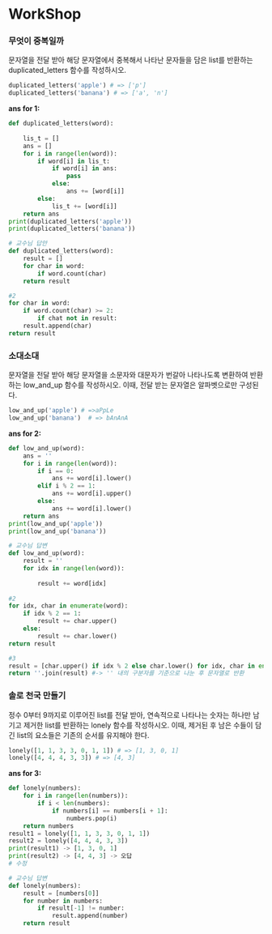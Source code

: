 # WorkShop

### 무엇이 중복일까

문자열을 전달 받아 해당 문자열에서 중복해서 나타난 문자들을 담은 list를 반환하는
duplicated_letters 함수를 작성하시오.

```python
duplicated_letters('apple') # => ['p']
duplicated_letters('banana') # => ['a', 'n']
```

**ans for 1:**

```python
def duplicated_letters(word):
    
    lis_t = []
    ans = []
    for i in range(len(word)):
        if word[i] in lis_t:
            if word[i] in ans:
                pass
            else:
                ans += [word[i]]
        else:
            lis_t += [word[i]]
    return ans
print(duplicated_letters('apple'))
print(duplicated_letters('banana'))
```

```python
# 교수님 답안
def duplicated_letters(word):
    result = []
    for char in word:
        if word.count(char)
    return result

#2
for char in word:
    if word.count(char) >= 2:
		if chat not in result:
    result.append(char)
return result
```



### 소대소대

문자열을 전달 받아 해당 문자열을 소문자와 대문자가 번갈아 나타나도록 변환하여
반환하는 low_and_up 함수를 작성하시오. 이때, 전달 받는 문자열은 알파벳으로만
구성된다.

```python
low_and_up('apple') # =>aPpLe
low_and_up('banana')  # => bAnAnA
```

**ans for 2:**

```python
def low_and_up(word):
    ans = ''
    for i in range(len(word)):
        if i == 0:
            ans += word[i].lower()
        elif i % 2 == 1:
            ans += word[i].upper()
        else:
            ans += word[i].lower()
    return ans
print(low_and_up('apple'))
print(low_and_up('banana'))
```

```python
# 교수님 답변
def low_and_up(word):
    result = ''
    for idx in range(len(word)):
        
        result += word[idx]
        
#2
for idx, char in enumerate(word):
    if idx % 2 == 1:
        result += char.upper()
    else:
        result += char.lower()
return result

#3
result = [char.upper() if idx % 2 else char.lower() for idx, char in enumerate(word)]
return ''.join(result) #-> '' 내의 구분자를 기준으로 나눈 후 문자열로 반환
```





### 솔로 천국 만들기

정수 0부터 9까지로 이루어진 list를 전달 받아, 연속적으로 나타나는 숫자는 하나만 남기고 제거한 list를 반환하는 lonely 함수를 작성하시오. 이때, 제거된 후 남은 수들이 담긴 list의 요소들은 기존의 순서를 유지해야 한다.

```python
lonely([1, 1, 3, 3, 0, 1, 1]) # => [1, 3, 0, 1]
lonely([4, 4, 4, 3, 3]) # => [4, 3]
```

**ans for 3:**

```python
def lonely(numbers):
    for i in range(len(numbers)):
        if i < len(numbers):
            if numbers[i] == numbers[i + 1]:
                numbers.pop(i)
    return numbers
result1 = lonely([1, 1, 3, 3, 0, 1, 1])
result2 = lonely([4, 4, 4, 3, 3])
print(result1) -> [1, 3, 0, 1]
print(result2) -> [4, 4, 3] -> 오답
# 수정
```

```python
# 교수님 답변
def lonely(numbers):
    result = [numbers[0]]
    for number in numbers:
        if result[-1] != number:
            result.append(number)
    return result
```

